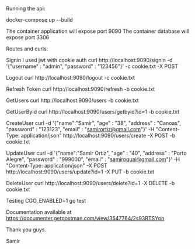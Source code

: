 Running the api:

docker-compose up --build

The container application will expose port 9090
The container database will expose port 3306


Routes and curls:

Signin
I used jwt with cookie auth
curl http://localhost:9090/signin -d '{"username" : "admin", "password" : "123456"}' -c cookie.txt -X POST

Logout
curl http://localhost:9090/logout -c cookie.txt

Refresh Token
curl http://localhost:9090/refresh -b cookie.txt

GetUsers
curl http://localhost:9090/users -b cookie.txt

GetUserById
curl http://localhost:9090/users/getbyid?id=1 -b cookie.txt

CreateUser
curl -d '{"name":"Samir", "age" : "38", "address" : "Canoas", "password" : "123123", "email" : "samirortiz@gmail.com"}' -H "Content-Type: application/json" http://localhost:9090/users/create -X POST -b cookie.txt 

UpdateUser
curl -d '{"name":"Samir Ortiz", "age" : "40", "address" : "Porto Alegre", "password" : "999000", "email" : "samiroquai@gmail.com"}' -H "Content-Type: application/json" -X POST http://localhost:9090/users/update?id=1 -X PUT -b cookie.txt

DeleteUser
curl http://localhost:9090/users/delete?id=1 -X DELETE -b cookie.txt

Testing
CGO_ENABLED=1 go test

Documentation available at https://documenter.getpostman.com/view/3547764/2s93RTSYpn

Thank you guys.

Samir
